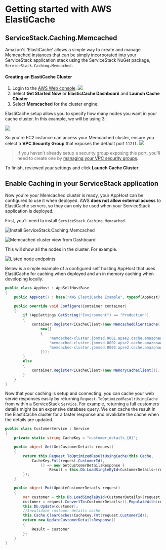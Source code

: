 # Getting started with AWS ElastiCache
## ServiceStack.Caching.Memcached


Amazon's 'ElastiCache' allows a simple way to create and manage Memcached instances that can be simply incorporated into your ServiceStack application stack using the ServiceStack NuGet package, `ServiceStack.Caching.Memcached`. 

#### Creating an ElastiCache Cluster

1. Login to the [AWS Web console](https://console.aws.amazon.com/console/home).
![](https://raw.githubusercontent.com/ServiceStack/Assets/master/img/aws/aws-services-menu-elasticcache.png)
3. Select **Get Started Now** or **ElasticCache Dashboard** and **Launch Cache Cluster**
4. Select **Memcached** for the cluster engine.

ElastiCache setup allows you to specify how many nodes you want in your cache cluster. In this example, we will be using 3.

![](https://github.com/ServiceStack/Assets/raw/master/img/aws/elasticcache-memcached-config.png)

So you're EC2 instance can access your Memcached cluster, ensure you select a **VPC Security Group** that exposes the default port `11211`. 
![](https://github.com/ServiceStack/Assets/raw/master/img/aws/elasticcache-memcached-adv.png)
> If you haven't already setup a security group exposing this port, you'll need to create one by [managing your VPC security groups](https://console.aws.amazon.com/vpc/home#securityGroups:).

To finish, reviewed your settings and click **Launch Cache Cluster**.

## Enable Caching in your ServiceStack application
Now you're your Memcached cluster is ready, your AppHost can be configured to use it when deployed. AWS **does not allow external access** to ElastiCache servers, so they can only be used when your ServiceStack application is deployed.

First, you'll need to install `ServiceStack.Caching.Memcached`.

![Install ServiceStack.Caching.Memcached](https://github.com/ServiceStack/Assets/raw/master/img/aws/nuget-install-memcached.png)


![Memcached cluster view from Dashboard](https://github.com/ServiceStack/Assets/raw/master/img/aws/elasticcache-memcached-nodes.png)

This will show all the nodes in the cluster. For example.

![Listed node endpoints](https://github.com/ServiceStack/Assets/raw/master/img/aws/elasticcache-memcached-node-urls.png)

Below is a simple example of a configured self hosting AppHost that uses ElastiCache for caching when deployed and an in memory caching when developing locally.

``` csharp
public class AppHost : AppSelfHostBase
{
    public AppHost() : base("AWS ElastiCache Example", typeof(AppHost).Assembly) {}

    public override void Configure(Container container)
    {
        if (AppSettings.GetString("Environment") == "Production")
        {
			container.Register<ICacheClient>(new MemcachedClientCache(
			    new[]
			    {
			        "memcached-cluster.jbnmsd.0001.apse2.cache.amazonaws.com",
			        "memcached-cluster.jbnmsd.0002.apse2.cache.amazonaws.com",
			        "memcached-cluster.jbnmsd.0003.apse2.cache.amazonaws.com"
			    }));
        }
        else
        {
            container.Register<ICacheClient>(new MemoryCacheClient());
        }
    }
}

```

Now that your caching is setup and connecting, you can cache your web servie responses easily by returning `Request.ToOptimizedResultUsingCache` from within a ServiceStack `Service`. For example, returning a full customers details might be an expensive database query. We can cache the result in the ElastiCache cluster for a faster response and invalidate the cache when the details are updated.

``` csharp
public class CustomerService : Service
{
    private static string CacheKey = "customer_details_{0}";

    public object Get(GetCustomerDetails request)
    {
        return this.Request.ToOptimizedResultUsingCache(this.Cache,
            CacheKey.Fmt(request.CustomerId), 
                () => new GetCustomerDetailsResponse {
                    Result = this.Db.LoadSingleById<CustomerDetails>(request.CustomerId)
        });
    }

    public object Put(UpdateCustomerDetails request)
    {
        var customer = this.Db.LoadSingleById<CustomerDetails>(request.CustomerId);
        customer = request.ConvertTo<CustomerDetails>().PopulateWith(customer);
        this.Db.Update(customer);
        //Invalidate customer details cache
        this.Cache.ClearCaches(CacheKey.Fmt(request.CustomerId));
        return new UpdateCustomerDetailsResponse()
        {
            Result = customer
        };
    }
}
```
